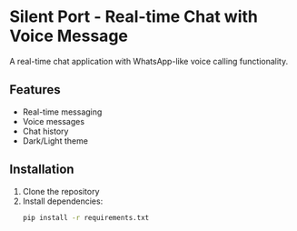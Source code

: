 # Silent Port - Real-time Chat with Voice Message

A real-time chat application with WhatsApp-like voice calling functionality.

## Features
- Real-time messaging
- Voice messages
- Chat history
- Dark/Light theme

## Installation

1. Clone the repository
2. Install dependencies:
   ```bash
   pip install -r requirements.txt

